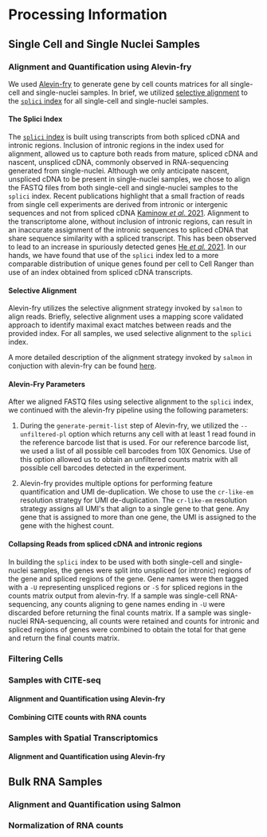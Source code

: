 # Processing Information

## Single Cell and Single Nuclei Samples

### Alignment and Quantification using Alevin-fry

We used [Alevin-fry](https://alevin-fry.readthedocs.io/en/latest/) to generate gene by cell counts matrices for all single-cell and single-nuclei samples.
In brief, we utilized [selective alignment](####selective-alignment) to the [`splici` index](####the-splici-index) for all single-cell and single-nuclei samples. 

#### The Splici Index

The [`splici` index](https://combine-lab.github.io/alevin-fry-tutorials/2021/improving-txome-specificity/) is built using transcripts from both spliced cDNA and intronic regions.
Inclusion of intronic regions in the index used for alignment, allowed us to capture both reads from mature, spliced cDNA and nascent, unspliced cDNA, commonly observed in RNA-sequencing generated from single-nuclei. 
Although we only anticipate nascent, unspliced cDNA to be present in single-nuclei samples, we chose to align the FASTQ files from both single-cell and single-nuclei samples to the `splici` index.
Recent publications highlight that a small fraction of reads from single cell experiments are derived from intronic or intergenic sequences and not from spliced cDNA [Kaminow _et al._ 2021](https://www.biorxiv.org/content/10.1101/2021.05.05.442755v1.full#sec-5).
Alignment to the transcriptome alone, without inclusion of intronic regions, can result in an inaccurate assignment of the intronic sequences to spliced cDNA that share sequence similarity with a spliced transcript. 
This has been observed to lead to an increase in spuriously detected genes [He _et al._ 2021](https://www.biorxiv.org/content/10.1101/2021.06.29.450377v1.full.pdf).
In our hands, we have found that use of the `splici` index led to a more comparable distribution of unique genes found per cell to Cell Ranger than use of an index obtained from spliced cDNA transcripts. 

#### Selective Alignment

Alevin-fry utilizes the selective alignment strategy invoked by `salmon` to align reads. 
Briefly, selective alignment uses a mapping score validated approach to identify maximal exact matches between reads and the provided index. 
For all samples, we used selective alignment to the `splici` index. 

A more detailed description of the alignment strategy invoked by `salmon` in conjuction with alevin-fry can be found [here](https://genomebiology.biomedcentral.com/articles/10.1186/s13059-020-02151-8). 

#### Alevin-Fry Parameters 

After we aligned FASTQ files using selective alignment to the `splici` index, we continued with the alevin-fry pipeline using the following parameters: 

1. During the `generate-permit-list` step of Alevin-fry, we utilized the `--unfiltered-pl` option which returns any cell with at least 1 read found in the reference barcode list that is used. 
For our reference barcode list, we used a list of all possible cell barcodes from 10X Genomics.
Use of this option allowed us to obtain an unfiltered counts matrix with all possible cell barcodes detected in the experiment. 

2. Alevin-fry provides multiple options for performing feature quantification and UMI de-duplication. 
We chose to use the `cr-like-em` resolution strategy for UMI de-duplication. 
The `cr-like-em` resolution strategy assigns all UMI's that align to a single gene to that gene. 
Any gene that is assigned to more than one gene, the UMI is assigned to the gene with the highest count. 


#### Collapsing Reads from spliced cDNA and intronic regions

In building the `splici` index to be used with both single-cell and single-nuclei samples, the genes were split into unspliced (or intronic) regions of the gene and spliced regions of the gene. 
Gene names were then tagged with a `-U` representing unspliced regions or `-S` for spliced regions in the counts matrix output from alevin-fry. 
If a sample was single-cell RNA-sequencing, any counts aligning to gene names ending in `-U` were discarded before returning the final counts matrix. 
If a sample was single-nuclei RNA-sequencing, all counts were retained and counts for intronic and spliced regions of genes were combined to obtain the total for that gene and return the final counts matrix. 

### Filtering Cells

### Samples with CITE-seq

#### Alignment and Quantification using Alevin-fry

#### Combining CITE counts with RNA counts

### Samples with Spatial Transcriptomics

#### Alignment and Quantification using Alevin-fry

## Bulk RNA Samples

### Alignment and Quantification using Salmon

### Normalization of RNA counts